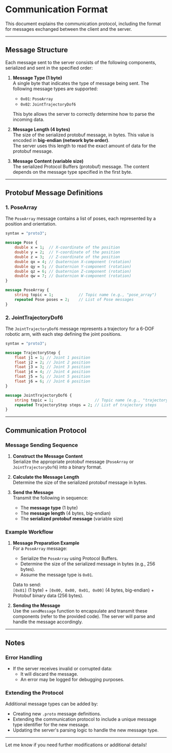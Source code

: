 # Communication Format

This document explains the communication protocol, including the format for messages exchanged between the client and the server.

---

## Message Structure

Each message sent to the server consists of the following components, serialized and sent in the specified order:

1. **Message Type (1 byte)**  
   A single byte that indicates the type of message being sent. The following message types are supported:
    - `0x01`: `PoseArray`
    - `0x02`: `JointTrajectoryDof6`

   This byte allows the server to correctly determine how to parse the incoming data.

2. **Message Length (4 bytes)**  
   The size of the serialized protobuf message, in bytes. This value is encoded in **big-endian (network byte order)**.  
   The server uses this length to read the exact amount of data for the protobuf message.

3. **Message Content (variable size)**  
   The serialized Protocol Buffers (protobuf) message. The content depends on the message type specified in the first byte.

---

## Protobuf Message Definitions

### 1. PoseArray
The `PoseArray` message contains a list of poses, each represented by a position and orientation.

```protobuf
syntax = "proto3";

message Pose {
    double x = 1;  // X-coordinate of the position
    double y = 2;  // Y-coordinate of the position
    double z = 3;  // Z-coordinate of the position
    double qx = 4; // Quaternion X-component (rotation)
    double qy = 5; // Quaternion Y-component (rotation)
    double qz = 6; // Quaternion Z-component (rotation)
    double qw = 7; // Quaternion W-component (rotation)
}

message PoseArray {
    string topic = 1;           // Topic name (e.g., "pose_array")
    repeated Pose poses = 2;    // List of Pose messages
}
```

### 2. JointTrajectoryDof6
The `JointTrajectoryDof6` message represents a trajectory for a 6-DOF robotic arm, with each step defining the joint positions.

```protobuf
syntax = "proto3";

message TrajectoryStep {
    float j1 = 1; // Joint 1 position
    float j2 = 2; // Joint 2 position
    float j3 = 3; // Joint 3 position
    float j4 = 4; // Joint 4 position
    float j5 = 5; // Joint 5 position
    float j6 = 6; // Joint 6 position
}

message JointTrajectoryDof6 {
    string topic = 1;                  // Topic name (e.g., "trajectory_topic")
    repeated TrajectoryStep steps = 2; // List of trajectory steps
}
```

---

## Communication Protocol

### Message Sending Sequence

1. **Construct the Message Content**  
   Serialize the appropriate protobuf message (`PoseArray` or `JointTrajectoryDof6`) into a binary format.

2. **Calculate the Message Length**  
   Determine the size of the serialized protobuf message in bytes.

3. **Send the Message**  
   Transmit the following in sequence:
    - The **message type** (1 byte)
    - The **message length** (4 bytes, big-endian)
    - The **serialized protobuf message** (variable size)

### Example Workflow

1. **Message Preparation Example**  
   For a `PoseArray` message:
    - Serialize the `PoseArray` using Protocol Buffers.
    - Determine the size of the serialized message in bytes (e.g., 256 bytes).
    - Assume the message type is `0x01`.

   Data to send:  
   `[0x01]` (1 byte) + `[0x00, 0x00, 0x01, 0x00]` (4 bytes, big-endian) + Protobuf binary data (256 bytes).

2. **Sending the Message**  
   Use the `sendMessage` function to encapsulate and transmit these components (refer to the provided code). The server will parse and handle the message accordingly.

---

## Notes

### Error Handling
- If the server receives invalid or corrupted data:
    - It will discard the message.
    - An error may be logged for debugging purposes.

### Extending the Protocol
Additional message types can be added by:
- Creating new `.proto` message definitions.
- Extending the communication protocol to include a unique message type identifier for the new message.
- Updating the server's parsing logic to handle the new message type.

---

Let me know if you need further modifications or additional details!